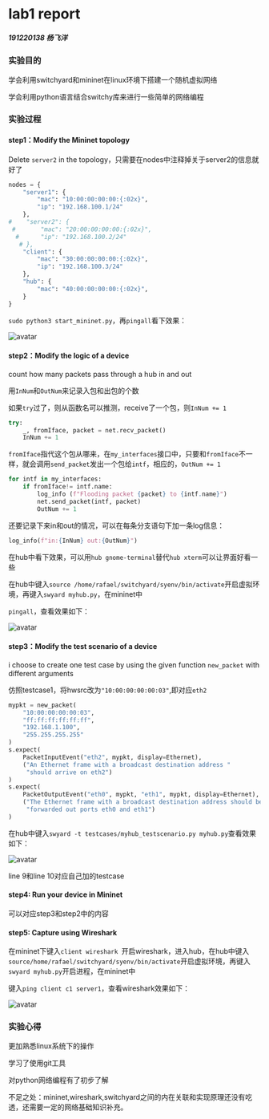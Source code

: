 # lab1 report

##### 191220138 杨飞洋

### 实验目的

学会利用switchyard和mininet在linux环境下搭建一个随机虚拟网络

学会利用python语言结合switchy库来进行一些简单的网络编程



### 实验过程

#### step1：Modify the Mininet topology

Delete `server2` in the topology，只需要在nodes中注释掉关于server2的信息就好了

```python
nodes = {
    "server1": {
        "mac": "10:00:00:00:00:{:02x}",
        "ip": "192.168.100.1/24"
    },
#    "server2": {
 #       "mac": "20:00:00:00:00:{:02x}",
  #      "ip": "192.168.100.2/24"
   # },
    "client": {
        "mac": "30:00:00:00:00:{:02x}",
        "ip": "192.168.100.3/24"
    },
    "hub": {
        "mac": "40:00:00:00:00:{:02x}",
    }
}
```

`sudo python3 start_mininet.py`，再`pingall`看下效果：

![avatar](C:\Users\86182\Pictures\实验效果图\微信图片_20210319105018.png)

#### step2：Modify the logic of a device

count how many packets pass through a hub in and out

用`InNum`和`OutNum`来记录入包和出包的个数

如果`try`过了，则从函数名可以推测，receive了一个包，则`InNum += 1`

```python
try:
	_, fromIface, packet = net.recv_packet()
	InNum += 1
```

`fromIface`指代这个包从哪来，在`my_interfaces`接口中，只要和`fromIface`不一样，就会调用`send_packet`发出一个包给`intf`，相应的，`OutNum += 1`

```python
for intf in my_interfaces:
	if fromIface!= intf.name:
    	log_info (f"Flooding packet {packet} to {intf.name}")
        net.send_packet(intf, packet)
        OutNum += 1
```

还要记录下来in和out的情况，可以在每条分支语句下加一条log信息：

```python
log_info(f"in:{InNum} out:{OutNum}")
```

在hub中看下效果，可以用`hub gnome-terminal`替代`hub xterm`可以让界面好看一些

在hub中键入`source /home/rafael/switchyard/syenv/bin/activate`开启虚拟环境，再键入`swyard myhub.py`，在mininet中

`pingall`，查看效果如下：

![avatar](C:\Users\86182\Pictures\实验效果图\微信图片_20210319113741.png)

#### step3：Modify the test scenario of a device

i choose to create one test case by using the given function `new_packet` with different arguments

仿照testcase1，将hwsrc改为`"10:00:00:00:00:03"`,即对应`eth2`

```python
mypkt = new_packet(
	"10:00:00:00:00:03",
    "ff:ff:ff:ff:ff:ff",                                                                                 
    "192.168.1.100",
    "255.255.255.255"
)
s.expect(
	PacketInputEvent("eth2", mypkt, display=Ethernet),
    ("An Ethernet frame with a broadcast destination address "
     "should arrive on eth2")
)
s.expect(
	PacketOutputEvent("eth0", mypkt, "eth1", mypkt, display=Ethernet),
    ("The Ethernet frame with a broadcast destination address should be "
     "forwarded out ports eth0 and eth1")
)

```

在hub中键入`swyard -t testcases/myhub_testscenario.py myhub.py`查看效果如下：

![avatar](C:\Users\86182\Pictures\实验效果图\微信图片_20210319114710.png)

line 9和line 10对应自己加的testcase

#### step4: Run your device in Mininet

可以对应step3和step2中的内容

#### step5: Capture using Wireshark

在mininet下键入`client wireshark `开启wireshark，进入hub，在hub中键入`source/home/rafael/switchyard/syenv/bin/activate`开启虚拟环境，再键入`swyard myhub.py`开启进程，在mininet中

键入`ping client c1 server1`，查看wireshark效果如下：

![avatar](C:\Users\86182\Pictures\实验效果图\微信图片_20210319121322.png)



### 实验心得

更加熟悉linux系统下的操作

学习了使用git工具

对python网络编程有了初步了解

不足之处：mininet,wireshark,switchyard之间的内在关联和实现原理还没有吃透，还需要一定的网络基础知识补充。